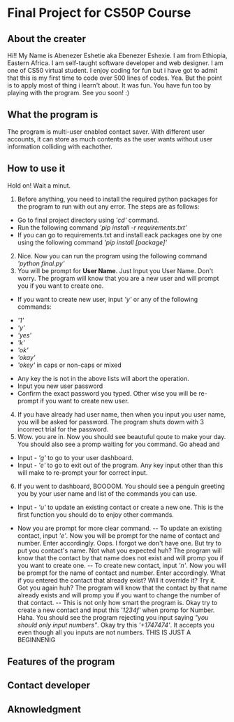 # Final Project for CS50P Course


## About the creater
Hi!! My Name is Abenezer Eshetie aka Ebenezer Eshexie. I am from Ethiopia, Eastern Africa. I am self-taught software developer and web designer. I am one of CS50 virtual student. I enjoy coding for fun but i have got to admit that this is my first time to code over 500 lines of codes. Yea. But the point is to apply most of thing i learn't about. It was fun. You have fun too by playing with the program. See you soon! :)

## What the program is
The program is multi-user enabled contact saver. With different user accounts, it can store as much contents as the user wants without user information colliding with eachother.

## How to use it
Hold on! Wait a minut.
1. Before anything, you need to install the required python packages for the program to run with out any error. The steps are as follows:
* Go to final project directory using _'cd'_ command.
* Run the following command _'pip install -r requirements.txt'_
* If you can go to requirements.txt and install eack packages one by one using the following command _'pip install [package]'_
2. Nice. Now you can run the program using the following command _'python final.py'_
3. You will be prompt for __User Name__. Just Input you User Name. Don't worry. The program will know that you are a new user and will prompt you if you want to create one.
* If you want to create new user, input _'y'_ or any of the following commands:
- _'1'_
- _'y'_
- _'yes'_
- _'k'_
- _'ok'_
- _'okay'_
- _'okey'_  in caps or non-caps or mixed
* Any key the is not in the above lists will abort the operation.
* Input you new user password
* Confirm the exact password you typed. Other wise you will be re-prompt if you want to create new user.
4. If you have already had user name, then when you input you user name, you will be asked for password. The program shuts dowm with 3 incorrect trial for the password.
5. Wow. you are in. Now you should see beautuful qoute to make your day. You should also see a promp waiting for you command. Go ahead and 
* Input - _'g'_ to go to your user dashboard.
* Input - _'e'_ to go to exit out of the program. Any key input other than this will make to re-prompt your for correct input.
6. If you went to dashboard, BOOOOM. You should see a penguin greeting you by your user name and list of the commands you can use.
* Input - _'u'_ to update an existing contact or create a new one. This is the first function you should do to enjoy other commands.
- Now you are prompt for more clear command. 
-- To update an existing contact, input _'e'_. Now you will be prompt for the name of contact and number. Enter accordingly. Oops. I forgot we don't have one. But try to put you contact's name. Not what you expected huh? The program will know that the contact by that name does not exist and will promp you if you want to create one. 
-- To create new contact,  input _'n'_. Now you will be prompt for the name of contact and number. Enter accordingly. What if you entered the contact that already exist? Will it override it? Try it. Got you again huh? The program will know that the contact by that name already exists and will promp you if you want to change the number of that contact.
-- This is not only how smart the program is. Okay try to create a new contact and input this _'1234f'_ when promp for Number. Haha. You should see the program rejecting you input saying _"you should only input numbers"_. Okay try this _'+1747474'_. It accepts you even though all you inputs are not numbers. THIS IS JUST A BEGINNENIG
## Features of the program
## Contact developer
## Aknowledgment
